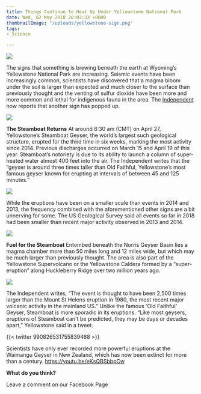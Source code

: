 ```yaml
---
title: Things Continue to Heat Up Under Yellowstone National Park
date: Wed, 02 May 2018 20:03:33 +0000
thumbnailImage: "/uploads/yellowstone-sign.png"
tags:
- Science

---
```

![](http://newsattorneys.staging.wpengine.com/wp-content/uploads/2018/04/yellowstone-geyser.png) 

The signs that something is brewing beneath the earth at Wyoming’s Yellowstone National Park are increasing. Seismic events have been increasingly common, scientists have discovered that a magma bloom under the soil is larger than expected and much closer to the surface than previously thought and the venting of sulfur dioxide have been more and more common and lethal for indigenous fauna in the area. The [Independent](https://www.independent.co.uk/news/world/americas/steamboat-geyser-yellowstone-national-park-eruption-2018-supervolcano-activity-volcano-a8327106.html) now reports that another sign has popped up. 

![](http://newsattorneys.staging.wpengine.com/wp-content/uploads/2018/04/yellowstone-sign.png) 

**The Steamboat Returns** At around 6:30 am (CMT) on April 27, Yellowstone’s Steamboat Geyser, the world’s largest such geological structure, erupted for the third time in six weeks, marking the most activity since 2014. Previous discharges occurred on March 15 and April 19 of this year. Steamboat’s notoriety is due to its ability to launch a column of super-heated water almost 400 feet into the air. The Independent writes that the “geyser is around three times taller than Old Faithful, Yellowstone’s most famous geyser known for erupting at intervals of between 45 and 125 minutes.”

 [![](http://newsattorneys.staging.wpengine.com/wp-content/uploads/2018/05/stamboat.jpg)](http://newsattorneys.staging.wpengine.com/wp-content/uploads/2018/05/stamboat.jpg) 

While the eruptions have been on a smaller scale than events in 2014 and 2013, the frequency combined with the aforementioned other signs are a bit unnerving for some. The US Geological Survey said all events so far in 2018 had been smaller than recent major activity observed in 2013 and 2014.

[![](http://newsattorneys.staging.wpengine.com/wp-content/uploads/2018/05/steamboat.jpg)](http://newsattorneys.staging.wpengine.com/wp-content/uploads/2018/05/steamboat.jpg) 

**Fuel for the Steamboat** Entombed beneath the Norris Geyser Basin lies a magma chamber more than 50 miles long and 12 miles wide, but which may be much larger than previously thought. The area is also part of the Yellowstone Supervolcano or the Yellowstone Caldera formed by a “super-eruption” along Huckleberry Ridge over two million years ago. 

[![](http://newsattorneys.staging.wpengine.com/wp-content/uploads/2018/05/geysermap.gif)](http://newsattorneys.staging.wpengine.com/wp-content/uploads/2018/05/geysermap.gif) 

The Independent writes, “The event is thought to have been 2,500 times larger than the Mount St Helens eruption in 1980, the most recent major volcanic activity in the mainland US.” Unlike the famous ‘Old Faithful’ Geyser, Steamboat is more sporadic in its eruptions. “Like most geysers, eruptions of Steamboat can't be predicted, they may be days or decades apart,” Yellowstone said in a tweet. 

{{< twitter 990826531755839488 >}}

Scientists have only ever recorded more powerful eruptions at the Waimangu Geyser in New Zealand, which has now been extinct for more than a century. https://youtu.be/eKsQBSbbpCw

**What do you think?**

Leave a comment on our Facebook Page